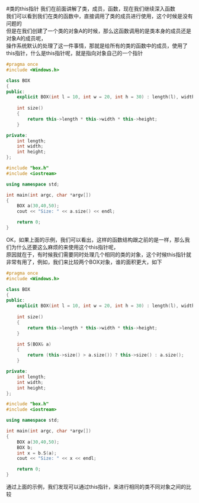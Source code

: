 #类的this指针
我们在前面讲解了类，成员，函数，现在我们继续深入函数       
我们可以看到我们在类的函数中，直接调用了类的成员进行使用，这个时候是没有问题的         
但是在我们创建了一个类的对象A的时候，那么这函数调用的是类本身的成员还是对象A的成员呢，            
操作系统默认的处理了这一件事情，那就是给所有的类的函数中的成员，使用了this指针，什么是this指针呢，就是指向对象自己的一个指针       
```cpp
#pragma once
#include <Windows.h>

class BOX
{
public:
	explicit BOX(int l = 10, int w = 20, int h = 30) : length(l), width(w), height(h) {}
	
	int size()
	{
		return this->length * this->width * this->height;
	}

private:
	int length;
	int width;
	int height;
};
```
```cpp
#include "box.h"
#include <iostream>

using namespace std;

int main(int argc, char *argv[])
{
	BOX a(30,40,50);
	cout << "Size: " << a.size() << endl;

	return 0;
}
```
OK，如果上面的示例，我们可以看出，这样的函数结构跟之前的是一样，那么我们为什么还要这么麻烦的来使用这个this指针呢，           
原因就在于，有时候我们需要同时处理几个相同的类的对象，这个时候this指针就非常有用了，例如，我们来比较两个BOX对象，谁的面积更大，如下           
```cpp
#pragma once
#include <Windows.h>

class BOX
{
public:
	explicit BOX(int l = 10, int w = 20, int h = 30) : length(l), width(w), height(h) {}
	
	int size()
	{
		return this->length * this->width * this->height;
	}

	int S(BOX& a)
	{
		return (this->size() > a.size()) ? this->size() : a.size();
	}

private:
	int length;
	int width;
	int height;
};
```
```cpp
#include "box.h"
#include <iostream>

using namespace std;

int main(int argc, char *argv[])
{
	BOX a(30,40,50);
	BOX b;
	int x = b.S(a);
	cout << "Size: " << x << endl;

	return 0;
}
```
通过上面的示例，我们发现可以通过this指针，来进行相同的类不同对象之间的比较           



